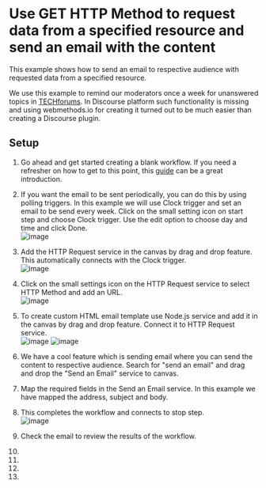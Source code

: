 # Use GET HTTP Method to request data from a specified resource and send an email with the content

This example shows how to send an email to respective audience with requested data from a specified resource. 

We use this example to remind our moderators once a week for unanswered topics in [TECHforums](https://tech.forums.softwareag.com/). In Discourse platform such functionality is missing and using webmethods.io for creating it turned out to be much easier than creating a Discourse plugin.

## Setup

1.  Go ahead and get started creating a blank workflow. If you need a refresher on how to get to this point, this [guide](https://docs.webmethods.io/integration/workflow_building_blocks/creating_first_workflow/#gsc.tab=0) can be a great introduction. 

2.  If you want the email to be sent periodically, you can do this by using polling triggers. In this example we will use Clock trigger and set an email to be send every week. Click on the small setting icon on start step and choose Clock trigger. Use the edit option to choose day and time and click Done.<br/>![image](https://github.com/SoftwareAG/webmethodsio-examples/blob/master/httprequest-sendemail/PollingTriggerClock.png)

3.  Add the HTTP Request service in the canvas by drag and drop feature. This automatically connects with the Clock trigger.<br/>![image](https://github.com/SoftwareAG/webmethodsio-examples/blob/master/httprequest-sendemail/ConnectHTTPRequest.png)

4.  Click on the small settings icon on the HTTP Request service to select HTTP Method and add an URL.<br/>![image](https://github.com/SoftwareAG/webmethodsio-examples/blob/master/httprequest-sendemail/HTTPRequest.png)

5.  To create custom HTML email template use Node.js service and add it in the canvas by drag and drop feature. Connect it to HTTP Request service.<br/>![image](https://github.com/SoftwareAG/webmethodsio-examples/blob/master/httprequest-sendemail/Nodejs.png)  ![image](https://github.com/SoftwareAG/webmethodsio-examples/blob/master/httprequest-sendemail/AddHTML.png)

6.  We have a cool feature which is sending email where you can send the content to respective audience. Search for "send an email" and drag and drop the "Send an Email" service to canvas.

7.  Map the required fields in the Send an Email service. In this example we have mapped the address, subject and body.

8.  This completes the workflow and connects to stop step.<br/>![image](https://github.com/SoftwareAG/webmethodsio-examples/blob/master/httprequest-sendemail/FinalWorkflow.png)

9.  Check the email to review the results of the workflow.
10. 
11. 
12. 
13. 